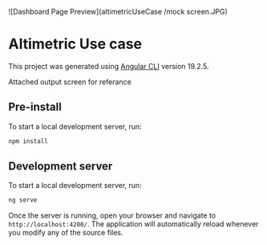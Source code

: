![Dashboard Page Preview](altimetricUseCase
/mock screen.JPG)

# Altimetric Use case

This project was generated using [Angular CLI](https://github.com/angular/angular-cli) version 19.2.5.

Attached output screen for referance

## Pre-install 

To start a local development server, run:

```bash
npm install
```

## Development server

To start a local development server, run:

```bash
ng serve
```

Once the server is running, open your browser and navigate to `http://localhost:4200/`. The application will automatically reload whenever you modify any of the source files.
